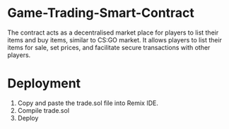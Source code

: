 # Game-Trading-Smart-Contract

The contract acts as a decentralised market place for players to list their items and buy items, similar to CS:GO market.
It allows players to list their items for sale, set prices, and facilitate secure transactions with other players.

# Deployment
1. Copy and paste the trade.sol file into Remix IDE.
2. Compile trade.sol
3. Deploy


